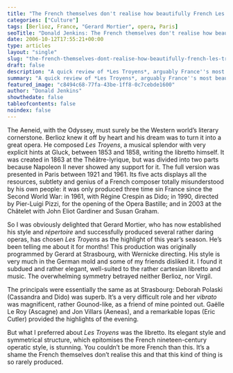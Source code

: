 ```yaml
---
title: "The French themselves don't realise how beautifully French Les Troyens is"
categories: ["Culture"]
tags: [Berlioz, France, "Gerard Mortier", opera, Paris]
seoTitle: "Donald Jenkins: The French themselves don't realise how beautifully French Les Troyens is"
date: 2006-10-12T17:55:21+00:00
type: articles
layout: "single"
slug: "the-french-themselves-dont-realise-how-beautifully-french-les-troyens-is"
draft: false
description: "A quick review of *Les Troyens*, arguably France''s most beautiful opera, and rather inexplicably quite misunderstood. Gerard Mortier, director of the Paris Opera, has rightly gone against this trend by making it the highlight of the year''s season."
summary: "A quick review of *Les Troyens*, arguably France''s most beautiful opera, and rather inexplicably quite misunderstood. Gerard Mortier, director of the Paris Opera, has rightly gone against this trend by making it the highlight of the year''s season."
featured_image: "c8494c68-77fa-43be-1ff8-0c7cebde1600"
author: "Donald Jenkins"
showthedate: false
tableofcontents: false
noindex: false
---
```


The Aeneid, with the Odyssey, must surely be the Western world’s literary cornerstone. Berlioz knew it off by heart and his dream was to turn it into a great opera. He composed <em>Les Troyens</em>, a musical splendor with very explicit hints at Gluck, between 1853 and 1858, writing the libretto himself. It was created in 1863 at the Théâtre-lyrique, but was divided into two parts because Napoleon II never showed any support for it. The full version was presented in Paris between 1921 and 1961. Its five acts displays all the resources, subtlety and genius of a French composer totally misunderstood by his own people: it was only produced three time sin France since the Second World War: in 1961, with Régine Crespin as Dido; in 1990, directed by Pier-Luigi Pizzi, for the opening of the Opera Bastille; and in 2003 at the Châtelet with John Eliot Gardiner and Susan Graham.

So I was obviously delighted that Gerard Mortier, who has now established his style and _répertoire_ and successfully produced several rather daring operas, has chosen <em>Les Troyens</em> as the highlight of this year’s season. He’s been telling me about it for months! This production was originally programmed by Gerard at Strasbourg, with Wernicke directing. His style is very much in the German mold and some of my friends disliked it. I found it subdued and rather elegant, well-suited to the rather cartesian libretto and music. The overwhelming symmetry betrayed neither Berlioz, nor Virgil.

The principals were essentially the same as at Strasbourg: Deborah Polaski (Cassandra and Dido) was superb. It’s a very difficult role and her _vibrato_ was magnificent, rather Gounod-like, as a friend of mine pointed out. Gaëlle Le Roy (Ascagne) and Jon Villars (Aeneas), and a remarkable Iopas (Eric Cutler) provided the highlights of the evening.

But what I preferred about <em>Les Troyens</em> was the libretto. Its elegant style and symmetrical structure, which epitomises the French nineteen-century operatic style, is stunning. You couldn’t be more French than this. It’s a shame the French themselves don’t realise this and that this kind of thing is so rarely produced.
